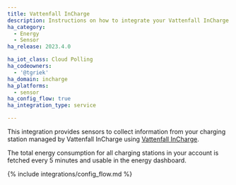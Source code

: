 ```yaml
---
title: Vattenfall InCharge
description: Instructions on how to integrate your Vattenfall InCharge managed charging stations within Home Assistant.
ha_category:
  - Energy
  - Sensor
ha_release: 2023.4.0

ha_iot_class: Cloud Polling
ha_codeowners:
  - '@tgriek'
ha_domain: incharge
ha_platforms:
  - sensor
ha_config_flow: true
ha_integration_type: service

---
```


This integration provides sensors to collect information from your charging station managed by Vattenfall InCharge using [Vattenfall InCharge](https://myincharge.vattenfall.com/).

The total energy consumption for all charging stations in your account is fetched every 5 minutes and usable in the energy dashboard.

{% include integrations/config_flow.md %}
